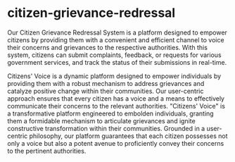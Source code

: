 # citizen-grievance-redressal
Our Citizen Grievance Redressal System is a platform designed to empower citizens by providing them with a convenient and efficient channel to voice their concerns and grievances to the respective authorities. With this system, citizens can submit complaints, feedback, or requests for various government services, and track the status of their submissions in real-time.

Citizens' Voice is a dynamic platform designed to empower individuals by providing them with a robust mechanism to address grievances and catalyze positive change within their communities. Our user-centric approach ensures that every citizen has a voice and a means to effectively communicate their concerns to the relevant authorities.
"Citizens' Voice" is a transformative platform engineered to embolden individuals, granting them a formidable mechanism to articulate grievances and ignite constructive transformation within their communities. Grounded in a user-centric philosophy, our platform guarantees that each citizen possesses not only a voice but also a potent avenue to proficiently convey their concerns to the pertinent authorities.

